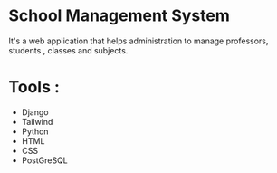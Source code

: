 # School Management System
It's a web application that helps administration to manage professors, students , classes and subjects.

# Tools : 
- Django 
- Tailwind 
- Python 
- HTML 
- CSS 
- PostGreSQL


